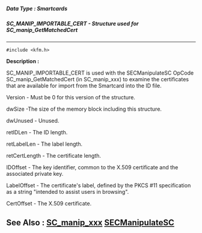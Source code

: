 ##### Data Type : Smartcards
##### SC_MANIP_IMPORTABLE_CERT - Structure used for SC_manip_GetMatchedCert
---
```
#include <kfm.h>
```
**Description :**

SC_MANIP_IMPORTABLE_CERT is used with the SECManipulateSC OpCode 
SC_manip_GetMatchedCert (in SC_manip_xxx) to examine the certificates that are 
available for import from the Smartcard into the ID file.

Version - Must be 0 for this version of the structure.

dwSize -The size of the memory block including this structure.

dwUnused - Unused.

retIDLen - The ID length.

retLabelLen - The label length.

retCertLength - The certificate length.

IDOffset  - The key identifier, common to the X.509 certificate and the 
associated private key.

LabelOffset - The certificate's label, defined by the PKCS #11 specification as 
a string "intended to assist users in browsing". 

CertOffset -  The X.509 certificate.

**See Also :**
[SC_manip_xxx](/reference/Symb/SC_manip_xxx)
[SECManipulateSC](/reference/Func/SECManipulateSC)
---
